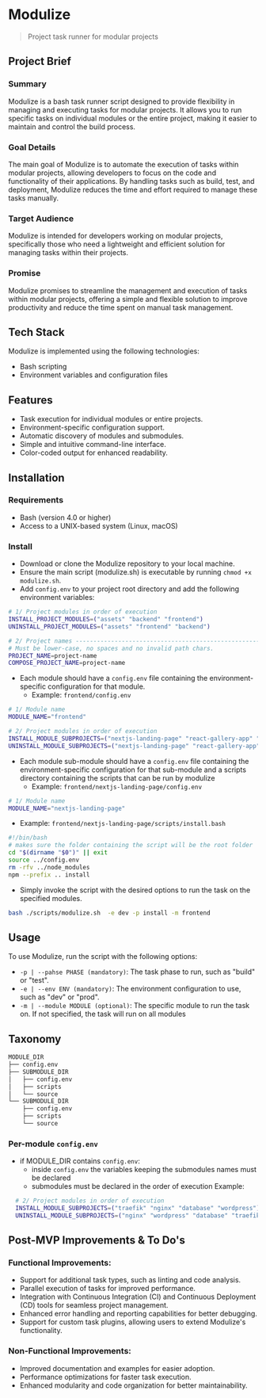# Modulize
> Project task runner for modular projects

## Project Brief

### Summary

Modulize is a bash task runner script designed to provide flexibility in managing and executing tasks for modular projects. It allows you to run specific tasks on individual modules or the entire project, making it easier to maintain and control the build process.

### Goal Details

The main goal of Modulize is to automate the execution of tasks within modular projects, allowing developers to focus on the code and functionality of their applications. By handling tasks such as build, test, and deployment, Modulize reduces the time and effort required to manage these tasks manually.

### Target Audience

Modulize is intended for developers working on modular projects, specifically those who need a lightweight and efficient solution for managing tasks within their projects.

### Promise

Modulize promises to streamline the management and execution of tasks within modular projects, offering a simple and flexible solution to improve productivity and reduce the time spent on manual task management.

## Tech Stack

Modulize is implemented using the following technologies:

- Bash scripting
- Environment variables and configuration files

## Features

- Task execution for individual modules or entire projects.
- Environment-specific configuration support.
- Automatic discovery of modules and submodules.
- Simple and intuitive command-line interface.
- Color-coded output for enhanced readability.

## Installation

### Requirements

- Bash (version 4.0 or higher)
- Access to a UNIX-based system (Linux, macOS)

### Install

- Download or clone the Modulize repository to your local machine.
- Ensure the main script (modulize.sh) is executable by running `chmod +x modulize.sh`.
- Add `config.env` to your project root directory and add the following environment variables:

```bash
# 1/ Project modules in order of execution
INSTALL_PROJECT_MODULES=("assets" "backend" "frontend")
UNINSTALL_PROJECT_MODULES=("assets" "frontend" "backend")

# 2/ Project names -------------------------------------------------------
# Must be lower-case, no spaces and no invalid path chars.
PROJECT_NAME=project-name
COMPOSE_PROJECT_NAME=project-name
```

- Each module should have a `config.env` file containing the environment-specific configuration for that module.
  - Example: `frontend/config.env`

```bash
# 1/ Module name
MODULE_NAME="frontend"

# 2/ Project modules in order of execution
INSTALL_MODULE_SUBPROJECTS=("nextjs-landing-page" "react-gallery-app" "vue-flash-card-app")
UNINSTALL_MODULE_SUBPROJECTS=("nextjs-landing-page" "react-gallery-app" "vue-flash-card-app")
```

- Each module sub-module should have a `config.env` file containing the environment-specific configuration for that sub-module and a scripts directory containing the scripts that can be run by modulize
  - Example: `frontend/nextjs-landing-page/config.env`
```bash
# 1/ Module name
MODULE_NAME="nextjs-landing-page"
```

  -   Example: `frontend/nextjs-landing-page/scripts/install.bash`
```bash
#!/bin/bash
# makes sure the folder containing the script will be the root folder
cd "$(dirname "$0")" || exit
source ../config.env
rm -rfv ../node_modules
npm --prefix .. install
```

- Simply invoke the script with the desired options to run the task on the specified modules.
```bash
bash ./scripts/modulize.sh  -e dev -p install -m frontend
```

## Usage

To use Modulize, run the script with the following options:

- `-p | --pahse PHASE (mandatory)`: The task phase to run, such as "build" or "test".
- `-e | --env ENV (mandatory)`: The environment configuration to use, such as "dev" or "prod".
- `-m | --module MODULE (optional)`: The specific module to run the task on. If not specified, the task will run on all modules

## Taxonomy

```bash
MODULE_DIR
├── config.env
├── SUBMODULE_DIR
│   ├── config.env
│   ├── scripts
│   └── source
└── SUBMODULE_DIR
    ├── config.env
    ├── scripts
    └── source
```

### Per-module `config.env`

- if MODULE_DIR contains `config.env`:
  - inside `config.env` the variables keeping the submodules names must be declared
  - submodules must be declared in the order of execution
    Example:

```bash
  # 2/ Project modules in order of execution
  INSTALL_MODULE_SUBPROJECTS=("traefik" "nginx" "database" "wordpress")
  UNINSTALL_MODULE_SUBPROJECTS=("nginx" "wordpress" "database" "traefik" )
```

## Post-MVP Improvements & To Do's

### Functional Improvements:

- Support for additional task types, such as linting and code analysis.
- Parallel execution of tasks for improved performance.
- Integration with Continuous Integration (CI) and Continuous Deployment (CD) tools for seamless project management.
- Enhanced error handling and reporting capabilities for better debugging.
- Support for custom task plugins, allowing users to extend Modulize's functionality.

### Non-Functional Improvements:

- Improved documentation and examples for easier adoption.
- Performance optimizations for faster task execution.
- Enhanced modularity and code organization for better maintainability.
